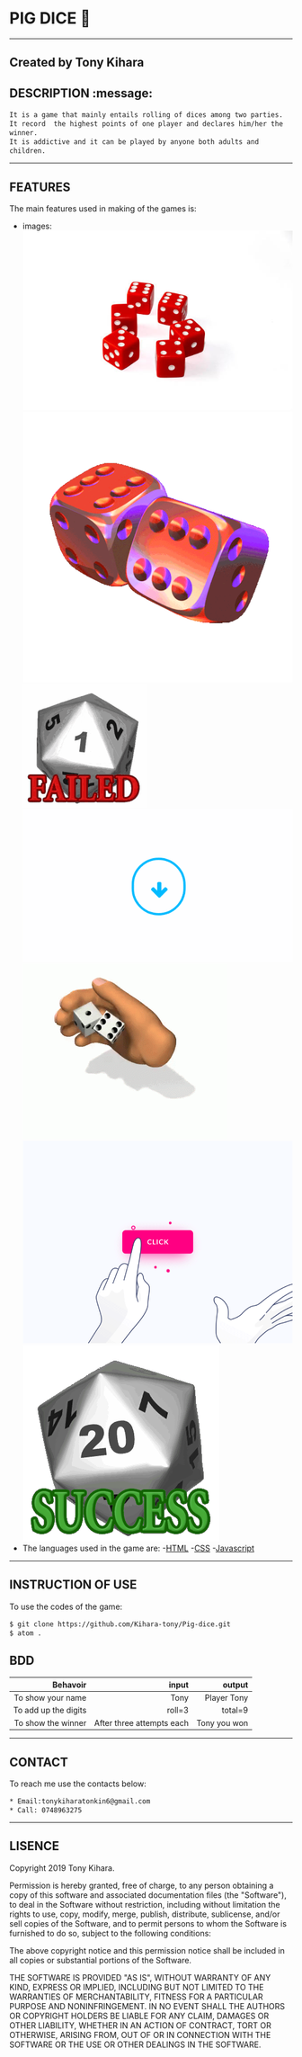 # PIG DICE    :pig:
-----------------
**Created by Tony Kihara**
------------------
## DESCRIPTION :message:
 ~~~
 It is a game that mainly entails rolling of dices among two parties.
 It record  the highest points of one player and declares him/her the winner.
 It is addictive and it can be played by anyone both adults and children.
 ~~~
------------------------------------
## FEATURES
The main features used in making of the games is:
* images:
        ![image](img/background.jpg)      ![image](img/game.gif)  
        ![image](img/fail.gif)            ![image](img/new-game.gif)
        ![image](img/play.gif)             ![image](img/rules.gif)
        ![image](img/success.gif)
* The languages used in the game are:
    -[HTML](https://www.w3schools.com/html/)
    -[CSS](https://www.w3schools.com/css/css_intro.asp)
    -[Javascript](https://javascript.info/)
------------------------------------------------------------------
## INSTRUCTION OF USE
To use the codes of the game:
~~~~
$ git clone https://github.com/Kihara-tony/Pig-dice.git
$ atom .
~~~~
## BDD
|Behavoir|input|output|
|------:|------:|-----:|
|To show your name|Tony|Player Tony|
|To add up the digits|roll=3|total=9|
|To show the winner|After three attempts each|Tony you won|

------------------------------
## CONTACT
To reach me use the contacts below:
~~~
* Email:tonykiharatonkin6@gmail.com
* Call: 0748963275
~~~
----------------------------------------
## LISENCE
Copyright 2019 Tony Kihara.

Permission is hereby granted, free of charge, to any person obtaining a copy of this software and associated documentation files (the "Software"), to deal in the Software without restriction, including without limitation the rights to use, copy, modify, merge, publish, distribute, sublicense, and/or sell copies of the Software, and to permit persons to whom the Software is furnished to do so, subject to the following conditions:

The above copyright notice and this permission notice shall be included in all copies or substantial portions of the Software.

THE SOFTWARE IS PROVIDED "AS IS", WITHOUT WARRANTY OF ANY KIND, EXPRESS OR IMPLIED, INCLUDING BUT NOT LIMITED TO THE WARRANTIES OF MERCHANTABILITY, FITNESS FOR A PARTICULAR PURPOSE AND NONINFRINGEMENT. IN NO EVENT SHALL THE AUTHORS OR COPYRIGHT HOLDERS BE LIABLE FOR ANY CLAIM, DAMAGES OR OTHER LIABILITY, WHETHER IN AN ACTION OF CONTRACT, TORT OR OTHERWISE, ARISING FROM, OUT OF OR IN CONNECTION WITH THE SOFTWARE OR THE USE OR OTHER DEALINGS IN THE SOFTWARE.
